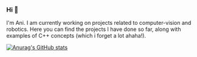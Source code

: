 ### Hi 👋

I'm Ani. I am currently working on projects related to computer-vision and robotics. Here you can find the projects I have done so far, along with examples of C++ concepts (which i forget a lot ahaha!).

[![Anurag's GitHub stats](https://github-readme-stats.vercel.app/api?username=ani-4nirudh)](https://github.com/anuraghazra/github-readme-stats)

<!--
**ani-4nirudh/ani-4nirudh** is a ✨ _special_ ✨ repository because its `README.md` (this file) appears on your GitHub profile.

Here are some ideas to get you started:

- 🔭 I’m currently working on ...
- 🌱 I’m currently learning ...
- 👯 I’m looking to collaborate on ...
- 🤔 I’m looking for help with ...
- 💬 Ask me about ...
- 📫 How to reach me: ...
- 😄 Pronouns: ...
- ⚡ Fun fact: ...
-->
